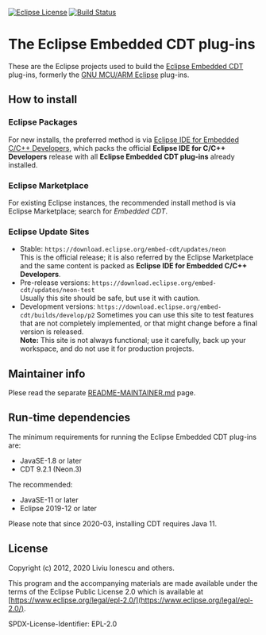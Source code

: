 [![Eclipse License](https://img.shields.io/badge/license-EPL--2.0-brightgreen.svg)](https://github.com/eclipse-embed-cdt/eclipse-plugins/blob/master/LICENSE)
[![Build Status](https://github.com/eclipse-embed-cdt/eclipse-plugins/workflows/CI/badge.svg)](https://github.com/eclipse-embed-cdt/eclipse-plugins/actions)

# The Eclipse Embedded CDT plug-ins

These are the Eclipse projects used to build the
[Eclipse Embedded CDT](http://www.eclipse.org/embed-cdt) plug-ins,
formerly the [GNU MCU/ARM Eclipse](http://gnu-mcu-eclipse.github.io) plug-ins.

## How to install

### Eclipse Packages

For new installs, the preferred method is via
[Eclipse IDE for Embedded C/C++ Developers](https://github.com/gnu-mcu-eclipse/org.eclipse.epp.packages/releases),
which packs the official **Eclipse IDE for C/C++ Developers** release with
all **Eclipse Embedded CDT plug-ins** already installed.

### Eclipse Marketplace

For existing Eclipse instances, the recommended install method is via
Eclipse Marketplace; search for _Embedded CDT_.

### Eclipse Update Sites

- Stable: `https://download.eclipse.org/embed-cdt/updates/neon`  
   This is the official release; it is also referred by the Eclipse
   Marketplace and the same content is packed as **Eclipse IDE for Embedded C/C++ Developers**.
- Pre-release versions: `https://download.eclipse.org/embed-cdt/updates/neon-test`  
   Usually this site should be safe, but use it with caution.
- Development versions: `https://download.eclipse.org/embed-cdt/builds/develop/p2`
   Sometimes you can use this site to test features that are not
   completely implemented, or that might change before a final version is released.  
   **Note:** This site is not always functional; use it carefully,
   back up your workspace, and do not use it for production projects.

## Maintainer info

Plese read the separate [README-MAINTAINER.md](README-MAINTAINER.md) page.

## Run-time dependencies

The minimum requirements for running the Eclipse Embedded CDT plug-ins are:

- JavaSE-1.8 or later
- CDT 9.2.1 (Neon.3)

The recommended:

- JavaSE-11 or later
- Eclipse 2019-12 or later

Please note that since 2020-03, installing CDT requires Java 11.

## License

Copyright (c) 2012, 2020 Liviu Ionescu and others.

This program and the accompanying materials are made available under the
terms of the Eclipse Public License 2.0 which is available at
[https://www.eclipse.org/legal/epl-2.0/](https://www.eclipse.org/legal/epl-2.0/).

SPDX-License-Identifier: EPL-2.0
